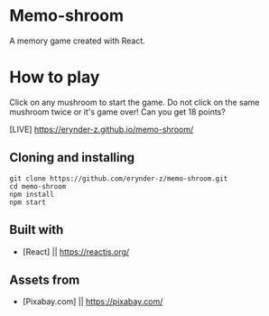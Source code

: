 # Memo-shroom

A memory game created with React.

# How to play

Click on any mushroom to start the game.
Do not click on the same mushroom twice or it's game over!
Can you get 18 points?

[LIVE] https://erynder-z.github.io/memo-shroom/

## Cloning and installing

```
git clone https://github.com/erynder-z/memo-shroom.git
cd memo-shroom
npm install
npm start
```

## Built with

- [React] || https://reactjs.org/

## Assets from

- [Pixabay.com] || https://pixabay.com/
